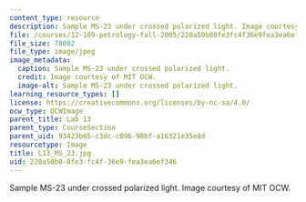```yaml
---
content_type: resource
description: Sample MS-23 under crossed polarized light. Image courtesy of MIT OCW.
file: /courses/12-109-petrology-fall-2005/220a50b08fe3fc4f36e9fea3ea6ef346_L13_MS_23.jpg
file_size: 78002
file_type: image/jpeg
image_metadata:
  caption: Sample MS-23 under crossed polarized light.
  credit: Image courtesy of MIT OCW.
  image-alt: Sample MS-23 under crossed polarized light.
learning_resource_types: []
license: https://creativecommons.org/licenses/by-nc-sa/4.0/
ocw_type: OCWImage
parent_title: Lab 13
parent_type: CourseSection
parent_uid: 93423b65-c3dc-c096-98bf-a16321e35e8d
resourcetype: Image
title: L13_MS_23.jpg
uid: 220a50b0-8fe3-fc4f-36e9-fea3ea6ef346
---
```

Sample MS-23 under crossed polarized light. Image courtesy of MIT OCW.